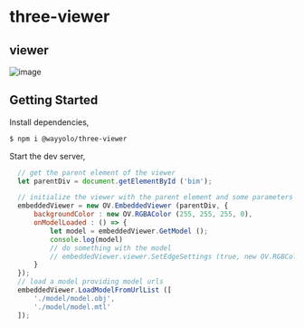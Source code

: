 # three-viewer

## viewer

![image](https://github.com/WayYOLO/three-viewer/raw/main/assets/img/Jietu20221024-092728-HD.gif)

## Getting Started

Install dependencies,

```bash
$ npm i @wayyolo/three-viewer
```

Start the dev server,

```javascript
  // get the parent element of the viewer
  let parentDiv = document.getElementById ('bim');

  // initialize the viewer with the parent element and some parameters
  embeddedViewer = new OV.EmbeddedViewer (parentDiv, {
      backgroundColor : new OV.RGBAColor (255, 255, 255, 0),
      onModelLoaded : () => {
          let model = embeddedViewer.GetModel ();
          console.log(model)
          // do something with the model
          // embeddedViewer.viewer.SetEdgeSettings (true, new OV.RGBColor (0, 0, 0), 1);
      }
  });
  // load a model providing model urls
  embeddedViewer.LoadModelFromUrlList ([
      './model/model.obj',
      './model/model.mtl'
  ]);
```
